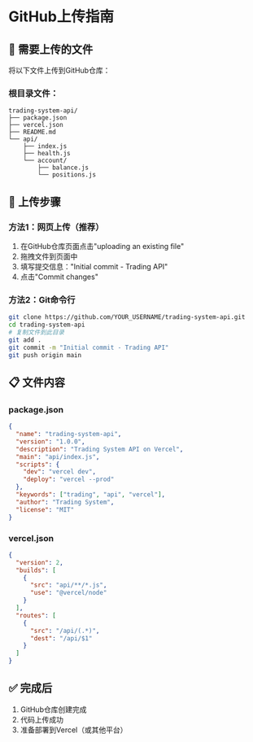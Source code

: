 # GitHub上传指南

## 📁 需要上传的文件

将以下文件上传到GitHub仓库：

### 根目录文件：
```
trading-system-api/
├── package.json
├── vercel.json  
├── README.md
└── api/
    ├── index.js
    ├── health.js
    └── account/
        ├── balance.js
        └── positions.js
```

## 🚀 上传步骤

### 方法1：网页上传（推荐）
1. 在GitHub仓库页面点击"uploading an existing file"
2. 拖拽文件到页面中
3. 填写提交信息："Initial commit - Trading API"
4. 点击"Commit changes"

### 方法2：Git命令行
```bash
git clone https://github.com/YOUR_USERNAME/trading-system-api.git
cd trading-system-api
# 复制文件到此目录
git add .
git commit -m "Initial commit - Trading API"
git push origin main
```

## 📋 文件内容

### package.json
```json
{
  "name": "trading-system-api",
  "version": "1.0.0",
  "description": "Trading System API on Vercel",
  "main": "api/index.js",
  "scripts": {
    "dev": "vercel dev",
    "deploy": "vercel --prod"
  },
  "keywords": ["trading", "api", "vercel"],
  "author": "Trading System",
  "license": "MIT"
}
```

### vercel.json
```json
{
  "version": 2,
  "builds": [
    {
      "src": "api/**/*.js",
      "use": "@vercel/node"
    }
  ],
  "routes": [
    {
      "src": "/api/(.*)",
      "dest": "/api/$1"
    }
  ]
}
```

## ✅ 完成后

1. GitHub仓库创建完成
2. 代码上传成功
3. 准备部署到Vercel（或其他平台）
